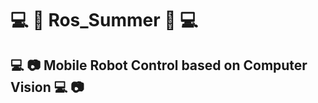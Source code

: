 # :computer: :school: Ros_Summer :school: :computer:
## :computer: :camera: Mobile Robot Control based on Computer Vision :computer: :camera:
